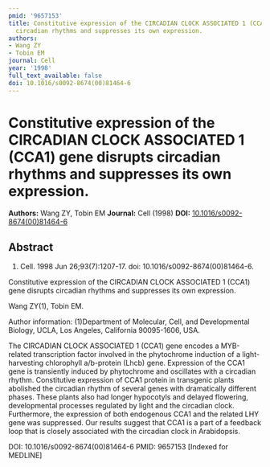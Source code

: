```yaml
---
pmid: '9657153'
title: Constitutive expression of the CIRCADIAN CLOCK ASSOCIATED 1 (CCA1) gene disrupts
  circadian rhythms and suppresses its own expression.
authors:
- Wang ZY
- Tobin EM
journal: Cell
year: '1998'
full_text_available: false
doi: 10.1016/s0092-8674(00)81464-6
---
```


# Constitutive expression of the CIRCADIAN CLOCK ASSOCIATED 1 (CCA1) gene disrupts circadian rhythms and suppresses its own expression.
**Authors:** Wang ZY, Tobin EM
**Journal:** Cell (1998)
**DOI:** [10.1016/s0092-8674(00)81464-6](https://doi.org/10.1016/s0092-8674(00)81464-6)

## Abstract

1. Cell. 1998 Jun 26;93(7):1207-17. doi: 10.1016/s0092-8674(00)81464-6.

Constitutive expression of the CIRCADIAN CLOCK ASSOCIATED 1 (CCA1) gene disrupts 
circadian rhythms and suppresses its own expression.

Wang ZY(1), Tobin EM.

Author information:
(1)Department of Molecular, Cell, and Developmental Biology, UCLA, Los Angeles, 
California 90095-1606, USA.

The CIRCADIAN CLOCK ASSOCIATED 1 (CCA1) gene encodes a MYB-related transcription 
factor involved in the phytochrome induction of a light-harvesting chlorophyll 
a/b-protein (Lhcb) gene. Expression of the CCA1 gene is transiently induced by 
phytochrome and oscillates with a circadian rhythm. Constitutive expression of 
CCA1 protein in transgenic plants abolished the circadian rhythm of several 
genes with dramatically different phases. These plants also had longer 
hypocotyls and delayed flowering, developmental processes regulated by light and 
the circadian clock. Furthermore, the expression of both endogenous CCA1 and the 
related LHY gene was suppressed. Our results suggest that CCA1 is a part of a 
feedback loop that is closely associated with the circadian clock in 
Arabidopsis.

DOI: 10.1016/s0092-8674(00)81464-6
PMID: 9657153 [Indexed for MEDLINE]
